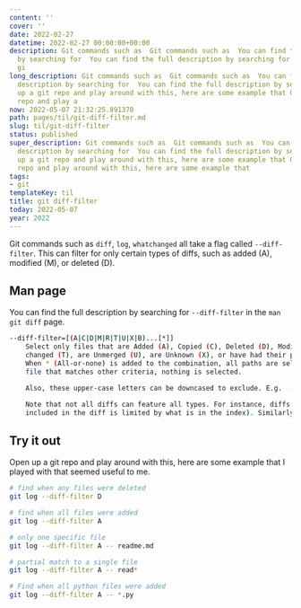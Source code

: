 ```yaml
---
content: ''
cover: ''
date: 2022-02-27
datetime: 2022-02-27 00:00:00+00:00
description: Git commands such as  Git commands such as  You can find the full description
  by searching for  You can find the full description by searching for  Open up a
  gi
long_description: Git commands such as  Git commands such as  You can find the full
  description by searching for  You can find the full description by searching for  Open
  up a git repo and play around with this, here are some example that Open up a git
  repo and play a
now: 2022-05-07 21:32:25.891370
path: pages/til/git-diff-filter.md
slug: til/git-diff-filter
status: published
super_description: Git commands such as  Git commands such as  You can find the full
  description by searching for  You can find the full description by searching for  Open
  up a git repo and play around with this, here are some example that Open up a git
  repo and play around with this, here are some example that
tags:
- git
templateKey: til
title: git diff-filter
today: 2022-05-07
year: 2022
---
```


Git commands such as `diff`, `log`, `whatchanged` all take a flag called
`--diff-filter`.  This can filter for only certain types of diffs, such
as added (A), modified (M), or deleted (D).

## Man page

You can find the full description by searching for `--diff-filter` in
the `man git diff` page.

``` bash
--diff-filter=[(A|C|D|M|R|T|U|X|B)...[*]]
    Select only files that are Added (A), Copied (C), Deleted (D), Modified (M), Renamed (R), have their type (i.e. regular file, symlink, submodule, ...)
    changed (T), are Unmerged (U), are Unknown (X), or have had their pairing Broken (B). Any combination of the filter characters (including none) can be used.
    When * (All-or-none) is added to the combination, all paths are selected if there is any file that matches other criteria in the comparison; if there is no
    file that matches other criteria, nothing is selected.

    Also, these upper-case letters can be downcased to exclude. E.g.  --diff-filter=ad excludes added and deleted paths.

    Note that not all diffs can feature all types. For instance, diffs from the index to the working tree can never have Added entries (because the set of paths
    included in the diff is limited by what is in the index). Similarly, copied and renamed entries cannot appear if detection for those types is disabled.
```

## Try it out

Open up a git repo and play around with this, here are some example that
I played with that seemed useful to me.

``` bash
# find when any files were deleted
git log --diff-filter D

# find when all files were added
git log --diff-filter A

# only one specific file
git log --diff-filter A -- readme.md

# partial match to a single file
git log --diff-filter A -- read*

# Find when all python files were added
git log --diff-filter A -- *.py
```